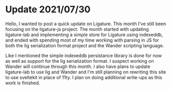 # Update 2021/07/30

Hello, I wanted to post a quick update on Ligature.
This month I've still been focusing on the ligature-js project.
The month started with updating ligature-lab and implementing a simple store for Ligature using indexeddb,
and ended with spending most of my time working with parsing in JS for both the lig serialization format project
and the Wander scripting language.

Like I mentioned the simple indexeddb persistance library is done for now as well as support for the lig serialization format.
I suspect working on Wander will continue through this month.
I also have plans to update ligature-lab to use lig and Wander and I'm still planning on rewriting this site to use sveltekit in place of 11ty.
I plan on doing additional write-ups as this work is finished.
